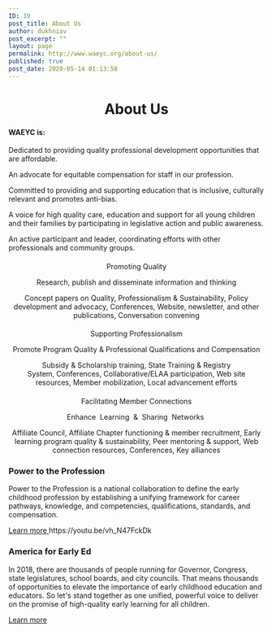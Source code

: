 ```yaml
---
ID: 19
post_title: About Us
author: dukhniav
post_excerpt: ""
layout: page
permalink: http://www.waeyc.org/about-us/
published: true
post_date: 2020-05-14 01:13:58
---
```

<h1 style="text-align: center;">About Us</h1><h4 style="text-align: left;"><strong>WAEYC is:</strong></h4><p>Dedicated to providing quality professional development opportunities that are affordable.</p><p>An advocate for equitable compensation for staff in our profession.</p><p>Committed to providing and supporting education that is inclusive, culturally relevant and promotes anti-bias.</p><p>A voice for high quality care, education and support for all young children and their families by participating in legislative action and public awareness.</p><p>An active participant and leader, coordinating efforts with other professionals and community groups.</p>		
				<h4>
				</h4>
		<p style="text-align: center;" align="center">Promoting Quality</p><p style="text-align: center;">Research, publish and disseminate information and thinking</p><p style="text-align: center;">Concept papers on Quality, Professionalism &amp; Sustainability, Policy development and advocacy, Conferences, Website, newsletter, and other publications, Conversation convening</p>		
				<h4>
				</h4>
		<p style="text-align: center;">Supporting Professionalism</p><p style="text-align: center;">Promote Program Quality &amp; Professional Qualifications and Compensation<b></b></p><p style="text-align: center;">Subsidy &amp; Scholarship training, State Training &amp; Registry System, Conferences, Collaborative/ELAA participation, Web site resources, Member mobilization, Local advancement efforts</p>		
				<h4>
				</h4>
		<p style="text-align: center;">Facilitating Member Connections</p><p style="text-align: center;">Enhance  Learning  &amp;  Sharing  Networks </p><p style="text-align: center;">Affiliate Council, Affiliate Chapter functioning &amp; member recruitment, Early learning program quality &amp; sustainability, Peer mentoring &amp; support, Web connection resources, Conferences, Key alliances</p><h3>Power to the Profession</h3><p>Power to the Profession is a national collaboration to define the early childhood profession by establishing a unifying framework for career pathways, knowledge, and competencies, qualifications, standards, and compensation.</p>		
		<a href="https://www.naeyc.org/our-work/initiatives/profession" data-text="">
				Learn more
		</a>
		https://youtu.be/vh_N47FckDk<h3>America for Early Ed</h3><p>In 2018, there are thousands of people running for Governor, Congress, state legislatures, school boards, and city councils. That means thousands of opportunities to elevate the importance of early childhood education and educators. So let's stand together as one unified, powerful voice to deliver on the promise of high-quality early learning for all children. </p>		
		<a href="http://www.americaforearlyed.org" data-text="">
				Learn more
		</a>